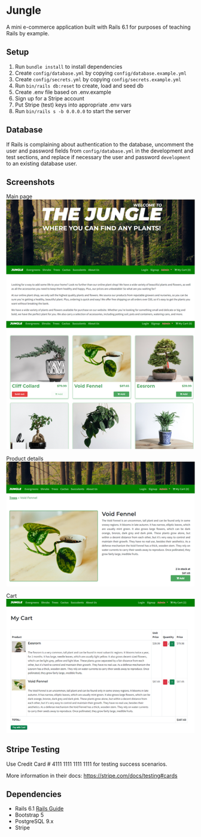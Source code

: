# Jungle

A mini e-commerce application built with Rails 6.1 for purposes of teaching Rails by example.

## Setup

1. Run `bundle install` to install dependencies
2. Create `config/database.yml` by copying `config/database.example.yml`
3. Create `config/secrets.yml` by copying `config/secrets.example.yml`
4. Run `bin/rails db:reset` to create, load and seed db
5. Create .env file based on .env.example
6. Sign up for a Stripe account
7. Put Stripe (test) keys into appropriate .env vars
8. Run `bin/rails s -b 0.0.0.0` to start the server

## Database

If Rails is complaining about authentication to the database, uncomment the user and password fields from `config/database.yml` in the development and test sections, and replace if necessary the user and password `development` to an existing database user.

## Screenshots

Main page
!["Main page"](https://github.com/Ben018/jungle-rails/blob/master/docs/main_1.png?raw=true)
!["Main page products"](https://github.com/Ben018/jungle-rails/blob/master/docs/main_2.png?raw=true)

Product details
!["Product details"](https://github.com/Ben018/jungle-rails/blob/master/docs/product_details.png?raw=true)

Cart
!["Cart"](https://github.com/Ben018/jungle-rails/blob/master/docs/mycart.png?raw=true)

## Stripe Testing

Use Credit Card # 4111 1111 1111 1111 for testing success scenarios.

More information in their docs: <https://stripe.com/docs/testing#cards>

## Dependencies

- Rails 6.1 [Rails Guide](http://guides.rubyonrails.org/v6.1/)
- Bootstrap 5
- PostgreSQL 9.x
- Stripe
